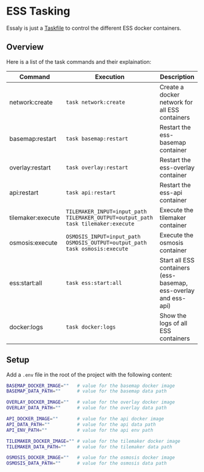 # ESS Tasking

Essaly is just a [Taskfile](https://taskfile.dev/) to control the different ESS docker containers.

## Overview

Here is a list of the task commands and their explaination:

| Command           | Execution                                                                        | Description                                                     |
| ----------------- | -------------------------------------------------------------------------------- | --------------------------------------------------------------- |
| network:create    | `task network:create`                                                            | Create a docker network for all ESS containers                  |
| basemap:restart   | `task basemap:restart`                                                           | Restart the ess-basemap container                               |
| overlay:restart   | `task overlay:restart`                                                           | Restart the ess-overlay container                               |
| api:restart       | `task api:restart`                                                               | Restart the ess-api container                                   |
| tilemaker:execute | `TILEMAKER_INPUT=input_path TILEMAKER_OUTPUT=output_path task tilemaker:execute` | Execute the tilemaker container                                 |
| osmosis:execute   | `OSMOSIS_INPUT=input_path OSMOSIS_OUTPUT=output_path task osmosis:execute`       | Execute the osmosis container                                   |
| ess:start:all     | `task ess:start:all`                                                             | Start all ESS containers (ess-basemap, ess-overlay and ess-api) |
| docker:logs       | `task docker:logs`                                                               | Show the logs of all ESS containers                             |

## Setup

Add a `.env` file in the root of the project with the following content:

```bash
BASEMAP_DOCKER_IMAGE=""   # value for the basemap docker image
BASEMAP_DATA_PATH=""      # value for the basemap data path

OVERLAY_DOCKER_IMAGE=""   # value for the overlay docker image
OVERLAY_DATA_PATH=""      # value for the overlay data path

API_DOCKER_IMAGE=""       # value for the api docker image
API_DATA_PATH=""          # value for the api data path
API_ENV_PATH=""           # value for the api env path

TILEMAKER_DOCKER_IMAGE="" # value for the tilemaker docker image
TILEMAKER_DATA_PATH=""    # value for the tilemaker data path

OSMOSIS_DOCKER_IMAGE=""   # value for the osmosis docker image
OSMOSIS_DATA_PATH=""      # value for the osmosis data path
```
